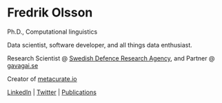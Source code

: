 # Fredrik Olsson

Ph.D., Computational linguistics

Data scientist, software developer, and all things data enthusiast. 

Research Scientist @ [Swedish Defence Research Agency](https://www.foi.se/en.html), and Partner @ [gavagai.se](http://gavagai.se)

Creator of [metacurate.io](https://metacurate.io/)

[LinkedIn](https://www.linkedin.com/in/folsson/) \| [Twitter](https://twitter.com/smudo) \| [Publications](https://scholar.google.se/citations?user=gFjdUJ8AAAAJ&hl=en)
